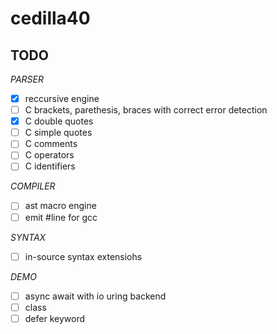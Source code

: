 # cedilla40

## TODO

*PARSER*

- [x] reccursive engine
- [ ] C brackets, parethesis, braces with correct error detection
- [x] C double quotes
- [ ] C simple quotes
- [ ] C comments
- [ ] C operators
- [ ] C identifiers

*COMPILER*
- [ ] ast macro engine
- [ ] emit #line for gcc

*SYNTAX*
- [ ] in-source syntax extensiohs

*DEMO*
- [ ] async await with io uring backend
- [ ] class
- [ ] defer keyword
